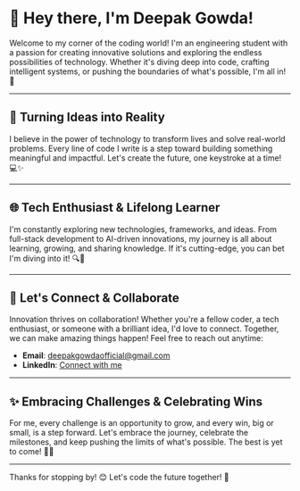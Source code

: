 # 👋 Hey there, I'm Deepak Gowda!

Welcome to my corner of the coding world! I'm an engineering student with a passion for creating innovative solutions and exploring the endless possibilities of technology. Whether it's diving deep into code, crafting intelligent systems, or pushing the boundaries of what's possible, I'm all in! 🌟

---

## 🚀 Turning Ideas into Reality

I believe in the power of technology to transform lives and solve real-world problems. Every line of code I write is a step toward building something meaningful and impactful. Let's create the future, one keystroke at a time! 💻✨

---

## 🌐 Tech Enthusiast & Lifelong Learner

I'm constantly exploring new technologies, frameworks, and ideas. From full-stack development to AI-driven innovations, my journey is all about learning, growing, and sharing knowledge. If it's cutting-edge, you can bet I'm diving into it! 🔍🔧

---

## 🎯 Let's Connect & Collaborate

Innovation thrives on collaboration! Whether you're a fellow coder, a tech enthusiast, or someone with a brilliant idea, I'd love to connect. Together, we can make amazing things happen! Feel free to reach out anytime:

- **Email**: deepakgowdaofficial@gmail.com
- **LinkedIn**: [Connect with me](www.linkedin.com/in/deepakgowdaofficial)

---

## ✨ Embracing Challenges & Celebrating Wins

For me, every challenge is an opportunity to grow, and every win, big or small, is a step forward. Let's embrace the journey, celebrate the milestones, and keep pushing the limits of what's possible. The best is yet to come! 🚀💡

---

Thanks for stopping by! 😊 Let's code the future together! 🌟
